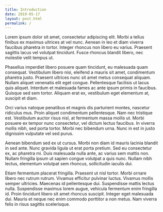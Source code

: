 ```yaml
---
title: Introduction
date: 2019-05-17
layout: post.html
permalink: /
---
```


Lorem ipsum dolor sit amet, consectetur adipiscing elit. Morbi a tellus finibus ex maximus ultrices at vel nunc. Aenean in leo et diam viverra faucibus pharetra in tortor. Integer rhoncus non libero eu varius. Praesent sagittis lacus vel volutpat tincidunt. Fusce rhoncus blandit libero, nec molestie velit tempus ut.

Phasellus imperdiet libero posuere quam tincidunt, eu malesuada quam consequat. Vestibulum libero nisi, eleifend a mauris sit amet, condimentum pharetra justo. Praesent ultrices nunc sit amet metus consequat aliquam. Nullam aliquet venenatis elit eget congue. Pellentesque facilisis ut lacus quis aliquet. Interdum et malesuada fames ac ante ipsum primis in faucibus. Quisque sed sem tortor. Aliquam erat ex, vestibulum eget elementum at, suscipit et diam.

Orci varius natoque penatibus et magnis dis parturient montes, nascetur ridiculus mus. Proin aliquet condimentum pellentesque. Nam nec tristique est. Vestibulum auctor risus nisl, at fermentum massa mollis ut. Morbi posuere ex tempor nunc consectetur, vel dictum lectus faucibus. In viverra mollis nibh, sed porta tortor. Morbi nec bibendum urna. Nunc in est in justo dignissim vulputate vel sed purus.

Aenean bibendum sed ex ut cursus. Morbi non diam id mauris lacinia blandit in sed ante. Nunc gravida ligula ut erat porta pretium. Sed eu consectetur ex, ac pharetra mi. Duis malesuada nulla ante, ac varius sem mattis non. Nullam fringilla ipsum ut sapien congue volutpat a quis nunc. Nullam nibh lectus, elementum volutpat sem rhoncus, sollicitudin iaculis dui.

Etiam fermentum placerat fringilla. Praesent ut nisl tortor. Morbi ornare libero nec rutrum rutrum. Vivamus efficitur pulvinar luctus. Vivamus mollis semper ultricies. Maecenas id pellentesque dui. Suspendisse mattis lectus nulla. Suspendisse maximus lorem augue, vehicula fermentum enim fringilla id. Proin tincidunt libero sit amet rhoncus suscipit. Integer eget malesuada dui. Mauris et neque nec enim commodo porttitor a non metus. Nam viverra felis in risus sagittis scelerisque.